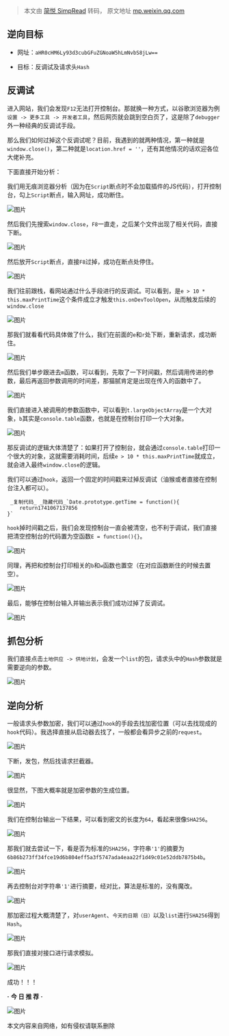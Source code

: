 > 本文由 [简悦 SimpRead](http://ksria.com/simpread/) 转码， 原文地址 [mp.weixin.qq.com](https://mp.weixin.qq.com/s/2_NF8lc1BjAxGHse3Q4OEg)

逆向目标
----

*   网址：`aHR0cHM6Ly93d3cubGFuZGNoaW5hLmNvbS8jLw==`
    
*   目标：反调试及请求头`Hash`
    

反调试
---

进入网站，我们会发现`F12`无法打开控制台。那就换一种方式，以谷歌浏览器为例`设置 -> 更多工具 -> 开发者工具`，然后网页就会跳到空白页了，这是除了`debugger`外一种经典的反调试手段。

那么我们如何过掉这个反调试呢？目前，我遇到的就两种情况，第一种就是`window.close()`，第二种就是`location.href = ''`，还有其他情况的话欢迎各位大佬补充。

下面直接开始分析：

我们用无痕浏览器分析（因为在`Script`断点时不会加载插件的JS代码），打开控制台，勾上`Script`断点，输入网址，成功断住。

![图片](https://mmbiz.qpic.cn/mmbiz_png/WJRHqUiaud0qAnxIUgvqkLvODoicYiabVR8aJbwgmkz5wJ6vOSfzcsE8y889SP9Vka0UibtCyQ92aEK73zDP8xDicJQ/640?wx_fmt=png&from=appmsg&tp=webp&wxfrom=5&wx_lazy=1)

  

  

然后我们先搜索`window.close`，`F8`一直走，之后某个文件出现了相关代码，直接下断。

![图片](https://mmbiz.qpic.cn/mmbiz_png/WJRHqUiaud0qAnxIUgvqkLvODoicYiabVR8uxdgScaQeichs8BmpTXIJZ9e7plAsNfCJTmCp0RkVE5oLPHCDDffRyg/640?wx_fmt=png&from=appmsg&tp=webp&wxfrom=5&wx_lazy=1)

  

  

然后放开`Script`断点，直接`F8`过掉，成功在断点处停住。

![图片](https://mmbiz.qpic.cn/mmbiz_png/WJRHqUiaud0qAnxIUgvqkLvODoicYiabVR8ewDXyAzcfu00O3GVxB6muic65BPEHuO7ezcnV5pMabriakWIicGianiaK4w/640?wx_fmt=png&from=appmsg&tp=webp&wxfrom=5&wx_lazy=1)

  

  

我们往前跟栈，看网站通过什么手段进行的反调试。可以看到，是`e > 10 * this.maxPrintTime`这个条件成立才触发`this.onDevToolOpen`，从而触发后续的`window.close`

![图片](https://mmbiz.qpic.cn/mmbiz_png/WJRHqUiaud0qAnxIUgvqkLvODoicYiabVR88xJGetzvfiaHDGQwgJgzRpr2GDflAwOr9lQg2ul3U1bmET0iaIfuYPaw/640?wx_fmt=png&from=appmsg&tp=webp&wxfrom=5&wx_lazy=1)

  

  

那我们就看看代码具体做了什么，我们在前面的`e`和`r`处下断，重新请求，成功断住。

![图片](https://mmbiz.qpic.cn/mmbiz_png/WJRHqUiaud0qAnxIUgvqkLvODoicYiabVR8HpdYraAtaua1Tic0lWuicickaGmLTpWTPVd2UIlzfSrxgdnPyOVJuq1mw/640?wx_fmt=png&from=appmsg&tp=webp&wxfrom=5&wx_lazy=1)

  

  

然后我们单步跟进去`m`函数，可以看到，先取了一下时间戳，然后调用传进的参数，最后再返回参数调用的时间差，那猫腻肯定是出现在传入的函数中了。

![图片](https://mmbiz.qpic.cn/mmbiz_png/WJRHqUiaud0qAnxIUgvqkLvODoicYiabVR8261ud16XHObHvd4KmT6m6vzibYPZZ8cIdVHxhNLSf2IZ8l3m2moRTxg/640?wx_fmt=png&from=appmsg&tp=webp&wxfrom=5&wx_lazy=1)

  

  

我们直接进入被调用的参数函数中，可以看到`t.largeObjectArray`是一个大对象，`b`其实是`console.table`函数，也就是在控制台打印一个大对象。

![图片](https://mmbiz.qpic.cn/mmbiz_png/WJRHqUiaud0qAnxIUgvqkLvODoicYiabVR8sxhUtpR6rd4KaqwnJ5icH8sEgnJesx7W9cCTWY7ZMIqRBqib81fZ3o2g/640?wx_fmt=png&from=appmsg&tp=webp&wxfrom=5&wx_lazy=1)

  

  

那反调试的逻辑大体清楚了：如果打开了控制台，就会通过`console.table`打印一个很大的对象，这就需要消耗时间，后续`e > 10 * this.maxPrintTime`就成立，就会进入最终`window.close`的逻辑。

我们可以通过`hook`，返回一个固定的时间戳来过掉反调试（油猴或者直接在控制台注入都可以）。

```
 _复制代码_ _隐藏代码_`Date.prototype.getTime = function(){  
    return1741067137856  
}`
```

`hook`掉时间戳之后，我们会发现控制台一直会被清空，也不利于调试，我们直接把清空控制台的代码置为空函数`E = function(){}`。

![图片](https://mmbiz.qpic.cn/mmbiz_png/WJRHqUiaud0qAnxIUgvqkLvODoicYiabVR8EJdcDeLTlSUCumL6h3LPiaxpI8xpAaicIoicRgfaEicZnyzjOZWOWkYaaw/640?wx_fmt=png&from=appmsg&tp=webp&wxfrom=5&wx_lazy=1)

  

  

同理，再把和控制台打印相关的`b`和`w`函数也置空（在对应函数断住的时候去置空）。

![图片](https://mmbiz.qpic.cn/mmbiz_png/WJRHqUiaud0qAnxIUgvqkLvODoicYiabVR8XyyKib0f8DCcEgrNdVx7jkLVibicdjp4D83DVrsGx0WRu6A4EYrjx4mhA/640?wx_fmt=png&from=appmsg&tp=webp&wxfrom=5&wx_lazy=1)

  

  

最后，能够在控制台输入并输出表示我们成功过掉了反调试。

![图片](https://mmbiz.qpic.cn/mmbiz_png/WJRHqUiaud0qAnxIUgvqkLvODoicYiabVR8B8pmXnfEiaHAiakicyYgj1O1zslqJOTYZ6DNictnEPFXAPiaaHxbibDTttEQ/640?wx_fmt=png&from=appmsg&tp=webp&wxfrom=5&wx_lazy=1)

  

  

抓包分析
----

我们直接点击`土地供应 -> 供地计划`，会发一个`list`的包，请求头中的`Hash`参数就是需要逆向的参数。

  

![图片](https://mmbiz.qpic.cn/mmbiz_png/WJRHqUiaud0qAnxIUgvqkLvODoicYiabVR8UhmctiaSqUAPHeO643nI0KOQAriaFGJG6SPI8T6BcU6gKjrSkj2y7E6A/640?wx_fmt=png&from=appmsg&tp=webp&wxfrom=5&wx_lazy=1)

  

逆向分析
----

一般请求头参数加密，我们可以通过`hook`的手段去找加密位置（可以去找现成的`hook`代码）。我选择直接从启动器去找了，一般都会看异步之前的`request`。

![图片](https://mmbiz.qpic.cn/mmbiz_png/WJRHqUiaud0qAnxIUgvqkLvODoicYiabVR8LniadyoXiaC8ZcHCYZQJUkichRQSFlq6eOAolTUNgU33nUJn0nMoq0fTw/640?wx_fmt=png&from=appmsg&tp=webp&wxfrom=5&wx_lazy=1)

  

  

下断，发包，然后找请求拦截器。

![图片](https://mmbiz.qpic.cn/mmbiz_png/WJRHqUiaud0qAnxIUgvqkLvODoicYiabVR8sCGNoBxJiajpE0G6rxCuCARn3rtJGhCoaTgzhSXhzaDckrZoDdicC99w/640?wx_fmt=png&from=appmsg&tp=webp&wxfrom=5&wx_lazy=1)

  

  

很显然，下图大概率就是加密参数的生成位置。

![图片](https://mmbiz.qpic.cn/mmbiz_png/WJRHqUiaud0qAnxIUgvqkLvODoicYiabVR8mLdrpjnLxO3SEt7aZ9GMRckWNsz3ZnibsnWpYH4v5TJnSJD1BSrn7DA/640?wx_fmt=png&from=appmsg&tp=webp&wxfrom=5&wx_lazy=1)

  

  

我们在控制台输出一下结果，可以看到密文的长度为`64`，看起来很像`SHA256`。

![图片](https://mmbiz.qpic.cn/mmbiz_png/WJRHqUiaud0qAnxIUgvqkLvODoicYiabVR8ZzOLqO6aXxLmlZYYaMxibUe4EI7T3UXFNibf8y3YCEZRicJEoUXWTBibpQ/640?wx_fmt=png&from=appmsg&tp=webp&wxfrom=5&wx_lazy=1)

  

  

那我们就去尝试一下，看是否为标准的`SHA256`，字符串`'1'`的摘要为`6b86b273ff34fce19d6b804eff5a3f5747ada4eaa22f1d49c01e52ddb7875b4b`。

![图片](https://mmbiz.qpic.cn/mmbiz_png/WJRHqUiaud0qAnxIUgvqkLvODoicYiabVR8xaGmqCfBFQTE1OnTOoaDsTkVahgqocgsfqZeeLzjcC73QSMRPgB0nA/640?wx_fmt=png&from=appmsg&tp=webp&wxfrom=5&wx_lazy=1)

  

  

再去控制台对字符串`'1'`进行摘要，经对比，算法是标准的，没有魔改。

![图片](https://mmbiz.qpic.cn/mmbiz_png/WJRHqUiaud0qAnxIUgvqkLvODoicYiabVR8VIuzlzXelNqmlFA3SibpwRabYBtDKQRic6FghJWAkVNbt0VrKHUoCgoQ/640?wx_fmt=png&from=appmsg&tp=webp&wxfrom=5&wx_lazy=1)

  

  

那加密过程大概清楚了，对`userAgent`、`今天的日期（日）`以及`list`进行`SHA256`得到`Hash`。

![图片](https://mmbiz.qpic.cn/mmbiz_png/WJRHqUiaud0qAnxIUgvqkLvODoicYiabVR8xxlQgqRbms2zia3miaspiaOh0OCJfeHCiaERVN2uCP9CcSmG3mT8VFqnMg/640?wx_fmt=png&from=appmsg&tp=webp&wxfrom=5&wx_lazy=1)

  

  

那我们直接对接口进行请求模拟。

![图片](https://mmbiz.qpic.cn/mmbiz_png/WJRHqUiaud0qAnxIUgvqkLvODoicYiabVR8LJUqzLbEyNoyyJAfsjiblWCteTv0sDh0H8YGSjvCv6zr3aum5eYJR3A/640?wx_fmt=png&from=appmsg&tp=webp&wxfrom=5&wx_lazy=1)

  

  

成功！！！

  

  

  

  

**·** **今 日 推 荐** **·**

  

![图片](https://mmbiz.qpic.cn/mmbiz_png/WJRHqUiaud0oRzx6ROGOUNQGH1hiaWR9tGJticmcp8YLSxmicQssTOsMjCsa8mGYDJLaBznezsxoN1RZ3AyXLQjA1A/640?wx_fmt=png&from=appmsg&tp=webp&wxfrom=5&wx_lazy=1)

  

本文内容来自网络，如有侵权请联系删除